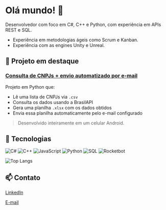 
# Olá mundo! 👋

Desenvolvedor com foco em C#, C++ e Python, com experiência em APIs REST e SQL.

- Experiência em metodologias ágeis como Scrum e Kanban.
- Experiência com as engines Unity e Unreal.

## 🚀 Projeto em destaque

### [Consulta de CNPJs + envio automatizado por e-mail](https://github.com/marcoslimaa404/consulta-cpnj-automacao)

Projeto em Python que:
- Lê uma lista de CNPJs via `.csv`  
- Consulta os dados usando a BrasilAPI  
- Gera uma planilha `.xlsx` com os dados obtidos  
- Envia essa planilha automaticamente pelo e-mail configurado
> Desenvolvido inteiramente em um celular Android.

## 🤖 Tecnologias

![C#](https://img.shields.io/badge/C%23-239120?style=for-the-badge&logo=c-sharp&logoColor=white)
![C++](https://img.shields.io/badge/C++-00599C?style=for-the-badge&logo=c%2b%2b&logoColor=white)
![JavaScript](https://img.shields.io/badge/JavaScript-F7DF1E?style=for-the-badge&logo=javascript&logoColor=black)
![Python](https://img.shields.io/badge/Python-3776AB?style=for-the-badge&logo=python&logoColor=white)
![SQL](https://img.shields.io/badge/SQL-4479A1?style=for-the-badge&logo=postgresql&logoColor=white)
![Rocketbot](https://img.shields.io/badge/Rocketbot-Automation-red?style=for-the-badge)

![Top Langs](https://github-readme-stats.vercel.app/api/top-langs/?username=marcoslimaa404&layout=compact&langs_count=6&theme=tokyonight)

## 📫 Contato

[LinkedIn](https://linkedin.com/in/marcoslimaa404/)

[E-mail](mailto:marcoslimaa404@gmail.com)
